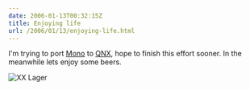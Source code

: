 ```yaml
---
date: 2006-01-13T00:32:15Z
title: Enjoying life
url: /2006/01/13/enjoying-life.html
---
```


<p>I'm trying to port <a target="_blank" title="Mono Project!" href="http://www.mono-project.com">Mono</a> to <a target="_blank" title="QNX RTOS" href="http://www.qnx.com/">QNX</a>, hope to finish this effort sooner. In the meanwhile lets enjoy some beers.</p>
<p><img alt="XX Lager" title="XX Lager" src="http://static.flickr.com/42/86307642_d30f1f8644_m.jpg" /></p>
